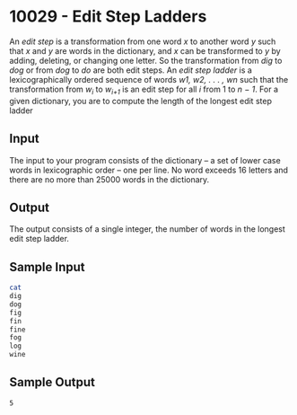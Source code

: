 # 10029 - Edit Step Ladders

An *edit step* is a transformation from one word *x* to another word *y* such that *x* and *y* are words
in the dictionary, and *x* can be transformed to *y* by adding, deleting, or changing one letter. So
the transformation from *dig* to *dog* or from *dog* to *do* are both edit steps. An *edit step ladder* is a
lexicographically ordered sequence of words *w1, w2, . . . , wn* such that the transformation from *w<sub>i</sub>* 
to *w<sub>i+1<sub>* is an edit step for all *i* from 1 to *n − 1*.
For a given dictionary, you are to compute the length of the longest edit step ladder


## Input

The input to your program consists of the dictionary – a set of lower case words in lexicographic order
– one per line. No word exceeds 16 letters and there are no more than 25000 words in the dictionary.


## Output

The output consists of a single integer, the number of words in the longest edit step ladder.


## Sample Input

```bash
cat
dig
dog
fig
fin
fine
fog
log
wine
```


## Sample Output

```bash
5
```
